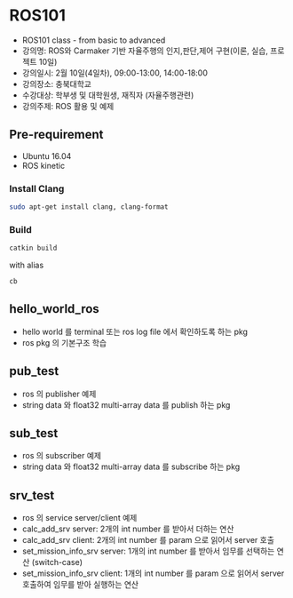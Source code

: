 # ROS101
- ROS101 class - from basic to advanced 
- 강의명: ROS와 Carmaker 기반 자율주행의 인지,판단,제어 구현(이론, 실습, 프로젝트 10일)​
- 강의일시: 2월 10일(4일차), 09:00-13:00, 14:00-18:00
- 강의장소: 충북대학교
- 수강대상: 학부생 및 대학원생, 재직자 (자율주행관련) 
- 강의주제: ROS 활용 및 예제

## Pre-requirement
- Ubuntu 16.04
- ROS kinetic

### Install Clang
``` Bash
sudo apt-get install clang, clang-format
```

### Build
``` Bash
catkin build
```
with alias
``` Bash
cb
```

## hello_world_ros
- hello world 를 terminal 또는 ros log file 에서 확인하도록 하는 pkg
- ros pkg 의 기본구조 학습

## pub_test
- ros 의 publisher 예제
- string data 와 float32 multi-array data 를 publish 하는 pkg

## sub_test
- ros 의 subscriber 예제
- string data 와 float32 multi-array data 를 subscribe 하는 pkg

## srv_test
- ros 의 service server/client 예제
- calc_add_srv server: 2개의 int number 를 받아서 더하는 연산
- calc_add_srv client: 2개의 int number 를 param 으로 읽어서 server 호출
- set_mission_info_srv server: 1개의 int number 를 받아서 임무를 선택하는 연산 (switch-case)
- set_mission_info_srv client: 1개의 int number 를 param 으로 읽어서 server 호출하여 임무를 받아 실행하는 연산